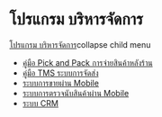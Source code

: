# โปรแกรม บริหารจัดการ

[โปรแกรม บริหารจัดการ](http://www.smlaccount.com/manual/?page_id=72)collapse
child menu

  * [คู่มือ Pick and Pack การจ่ายสินค้าหลังร้าน](http://www.smlaccount.com/manual/?page_id=200)
  * [คู่มือ TMS ระบบการจัดส่ง](http://www.smlaccount.com/manual/?page_id=204)
  * [ระบบการขายผ่าน Mobile](http://www.smlaccount.com/manual/?page_id=208)
  * [ระบบการตรวจนับสินค้าผ่าน Mobile](http://www.smlaccount.com/manual/?page_id=212)
  * [ระบบ CRM](http://www.smlaccount.com/manual/?page_id=216)


